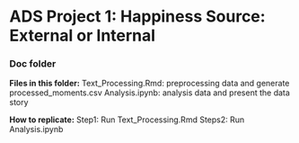 # ADS Project 1: Happiness Source: External or Internal  
### Doc folder

**Files in this folder:**
Text_Processing.Rmd: preprocessing data and generate processed_moments.csv
Analysis.ipynb: analysis data and present the data story

**How to replicate:**
Step1: Run Text_Processing.Rmd
Steps2: Run Analysis.ipynb